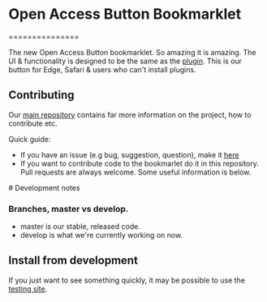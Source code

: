 # Open Access Button Bookmarklet
===============

The new Open Access Button bookmarklet. So amazing it is amazing. The UI & functionality is designed to be the same as the [plugin](https://github.com/OAButton/unified-extension). This is our button for Edge, Safari & users who can't install plugins. 

## Contributing

Our [main repository](https:www.github.org/oabutton/backend) contains far more information on the project, how to contribute etc.

Quick guide:

* If you have an issue (e.g bug, suggestion, question), make it [here](https://github.com/OAButton/backend/issues/new)
* If you want to contribute code to the bookmarlet do it in this repository. Pull requests are always welcome. Some useful information is below.

# Development notes

### Branches, master vs develop.

* master is our stable, released code.
* develop is what we're currently working on now.

## Install from development

If you just want to see something quickly, it may be possible to use the [testing site](http://oabb.test.cottagelabs.com/).
